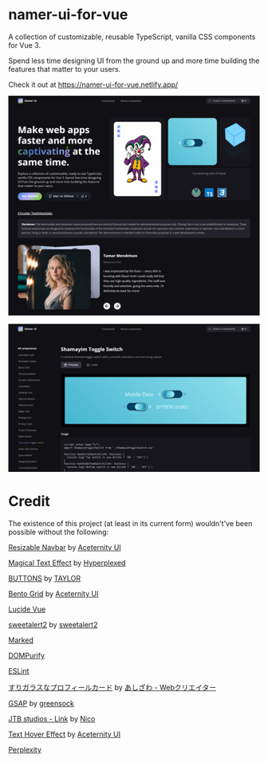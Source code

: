 # namer-ui-for-vue
A collection of customizable, reusable TypeScript, vanilla CSS components for Vue 3.

Spend less time designing UI from the ground up and more time building the features that matter to your users.

Check it out at https://namer-ui-for-vue.netlify.app/

![Home page](https://raw.githubusercontent.com/Northstrix/namer-ui-for-vue/refs/heads/main/screenshots/preview.png)

![Component page](https://raw.githubusercontent.com/Northstrix/namer-ui-for-vue/refs/heads/main/screenshots/shamayim-toggle-switch.png)

# Credit

The existence of this project (at least in its current form) wouldn't've been possible without the following:

[Resizable Navbar](https://ui.aceternity.com/components/resizable-navbar) by [Aceternity UI](https://ui.aceternity.com/)

[Magical Text Effect](https://codepen.io/Hyperplexed/pen/YzeOLYe) by [Hyperplexed](https://codepen.io/Hyperplexed)

[BUTTONS](https://codepen.io/uchihaclan/pen/NWOyRWy) by [TAYLOR](https://codepen.io/uchihaclan)

[Bento Grid](https://ui.aceternity.com/components/bento-grid) by [Aceternity UI](https://ui.aceternity.com/)

[Lucide Vue](https://www.npmjs.com/package/lucide-vue-next)

[sweetalert2](https://github.com/sweetalert2/sweetalert2) by [sweetalert2](https://github.com/sweetalert2)

[Marked](https://www.npmjs.com/package/marked)

[DOMPurify](https://www.npmjs.com/package/dompurify)

[ESLint](https://www.npmjs.com/package/eslint)

[すりガラスなプロフィールカード](https://codepen.io/ash_creator/pen/zYaPZLB) by [あしざわ - Webクリエイター](https://codepen.io/ash_creator)

[GSAP](https://github.com/greensock/GSAP) by [greensock](https://github.com/greensock)

[JTB studios - Link](https://codepen.io/zzznicob/pen/GRPgKLM) by [Nico](https://codepen.io/zzznicob)

[Text Hover Effect](https://ui.aceternity.com/components/text-hover-effect) by [Aceternity UI](https://ui.aceternity.com/)

[Perplexity](https://www.perplexity.ai/)

